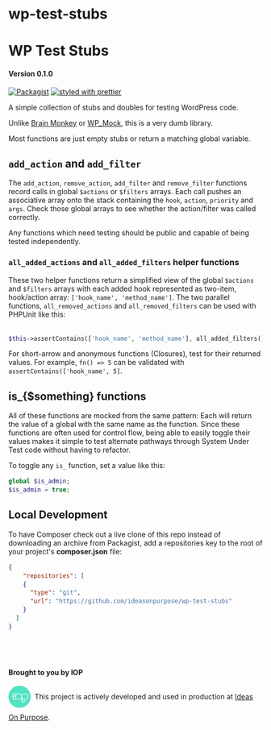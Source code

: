 # wp-test-stubs

# WP Test Stubs

#### Version 0.1.0

[![Packagist](https://badgen.net/packagist/v/ideasonpurpose/wp-test-stubs)](https://packagist.org/packages/ideasonpurpose/wp-test-stubs)
[![styled with prettier](https://img.shields.io/badge/styled_with-prettier-ff69b4.svg)](https://github.com/prettier/prettier)

A simple collection of stubs and doubles for testing WordPress code.

Unlike [Brain Monkey](https://brain-wp.github.io/BrainMonkey/) or [WP_Mock](https://github.com/10up/wp_mock), this is a very dumb library.

Most functions are just empty stubs or return a matching global variable.

## `add_action` and `add_filter`

The `add_action`, `remove_action`, `add_filter` and `remove_filter` functions record calls in global `$actions` or `$filters` arrays. Each call pushes an associative array onto the stack containing the `hook`, `action`, `priority` and `args`. Check those global arrays to see whether the action/filter was called correctly.

Any functions which need testing should be public and capable of being tested independently.

### `all_added_actions` and `all_added_filters` helper functions

These two helper functions return a simplified view of the global `$actions` and `$filters` arrays with each added hook represented as two-item, hook/action array: `['hook_name', 'method_name']`. The two parallel functions, `all_removed_actions` and `all_removed_filters` can be used with PHPUnit like this:

```php

$this->assertContains(['hook_name', 'method_name'], all_added_filters());
```
For short-arrow and anonymous functions (Closures), test for their returned values. For example, `fn() => 5` can be validated with `assertContains(['hook_name', 5]`. 


## is\_{$something} functions

All of these functions are mocked from the same pattern: Each will return the value of a global with the same name as the function. Since these functions are often used for control flow, being able to easily toggle their values makes it simple to test alternate pathways through System Under Test code without having to refactor.

To toggle any `is_` function, set a value like this:

```php
global $is_admin;
$is_admin = true;
```

## Local Development

To have Composer check out a live clone of this repo instead of downloading an archive from Packagist, add a repositories key to the root of your project's **composer.json** file:

```json
{
    "repositories": [
    {
      "type": "git",
      "url": "https://github.com/ideasonpurpose/wp-test-stubs"
    }
  ]
}
```

<!-- START IOP CREDIT BLURB -->

## &nbsp;

#### Brought to you by IOP

<a href="https://www.ideasonpurpose.com"><img src="https://raw.githubusercontent.com/ideasonpurpose/ideasonpurpose/master/IOP_monogram_circle_512x512_mint.png" height="44" align="top" alt="IOP Logo"></a><img src="https://raw.githubusercontent.com/ideasonpurpose/ideasonpurpose/master/spacer.png" align="middle" width="4" height="54"> This project is actively developed and used in production at <a href="https://www.ideasonpurpose.com">Ideas On Purpose</a>.

<!-- END IOP CREDIT BLURB -->
